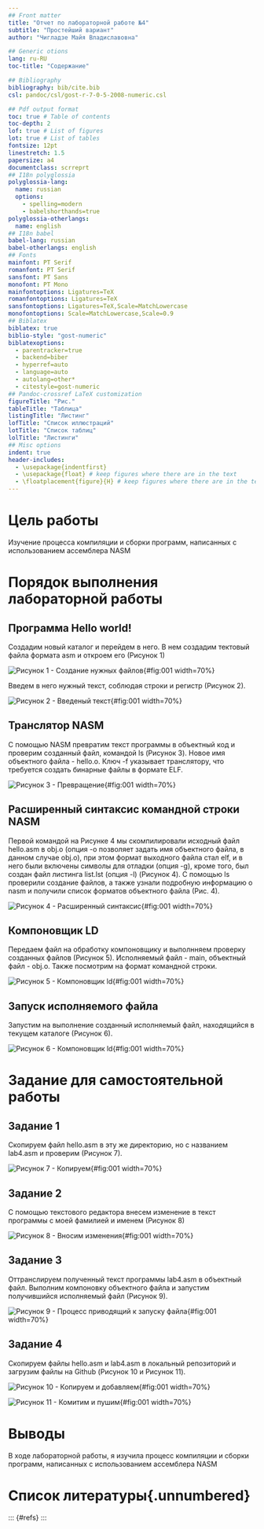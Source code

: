 ```yaml
---
## Front matter
title: "Отчет по лабораторной работе №4"
subtitle: "Простейший вариант"
author: "Чигладзе Майя Владиславовна"

## Generic otions
lang: ru-RU
toc-title: "Содержание"

## Bibliography
bibliography: bib/cite.bib
csl: pandoc/csl/gost-r-7-0-5-2008-numeric.csl

## Pdf output format
toc: true # Table of contents
toc-depth: 2
lof: true # List of figures
lot: true # List of tables
fontsize: 12pt
linestretch: 1.5
papersize: a4
documentclass: scrreprt
## I18n polyglossia
polyglossia-lang:
  name: russian
  options:
	- spelling=modern
	- babelshorthands=true
polyglossia-otherlangs:
  name: english
## I18n babel
babel-lang: russian
babel-otherlangs: english
## Fonts
mainfont: PT Serif
romanfont: PT Serif
sansfont: PT Sans
monofont: PT Mono
mainfontoptions: Ligatures=TeX
romanfontoptions: Ligatures=TeX
sansfontoptions: Ligatures=TeX,Scale=MatchLowercase
monofontoptions: Scale=MatchLowercase,Scale=0.9
## Biblatex
biblatex: true
biblio-style: "gost-numeric"
biblatexoptions:
  - parentracker=true
  - backend=biber
  - hyperref=auto
  - language=auto
  - autolang=other*
  - citestyle=gost-numeric
## Pandoc-crossref LaTeX customization
figureTitle: "Рис."
tableTitle: "Таблица"
listingTitle: "Листинг"
lofTitle: "Список иллюстраций"
lotTitle: "Список таблиц"
lolTitle: "Листинги"
## Misc options
indent: true
header-includes:
  - \usepackage{indentfirst}
  - \usepackage{float} # keep figures where there are in the text
  - \floatplacement{figure}{H} # keep figures where there are in the text
---
```


# **Цель работы**

Изучение процесса компиляции и сборки программ, написанных с использованием ассемблера NASM

# **Порядок выполнения лабораторной работы**

## Программа Hello world!

Создадим новый каталог и перейдем в него. В нем создадим тектовый файла формата asm и откроем его (Рисунок 1)

![Рисунок 1 - Создание нужных файлов](image/Лаба4.1.png){#fig:001 width=70%}

Введем в него нужный текст, соблюдая строки и регистр (Рисунок 2).

![Рисунок 2 - Введеный текст](image/Лаба4.2.png){#fig:001 width=70%}

## Транслятор NASM

С помощью NASM превратим текст программы в объектный код и проверим созданный файл, командой ls (Рисунок 3). Новое имя объектного файла - hello.o. Ключ -f указывает транслятору, что требуется создать бинарные файлы в формате ELF.

![Рисунок 3 - Превращение](image/Лаба4.3.png){#fig:001 width=70%}

## Расширенный синтаксис командной строки NASM

Первой командой на Рисунке 4 мы скомпилировали исходный файл hello.asm в obj.o (опция -o позволяет задать имя объектного файла, в данном случае obj.o), при этом формат выходного файла стал elf, и в него были включены символы для отладки (опция -g), кроме того, был создан файл листинга list.lst (опция -l) (Рисунок 4). 
С помощью ls проверили создание файлов, а также узнали подробную информацию о nasm и получили список форматов объектного файла (Рис. 4).

![Рисунок 4 - Расширенный синтаксис](image/Лаба4.4.png){#fig:001 width=70%}

## Компоновщик LD

Передаем файл на обработку компоновщику и выполнняем проверку созданных файлов (Рисунок 5). Исполняемый файл - main, объектный файл - obj.o. Также посмотрим на формат командной строки.

![Рисунок 5 - Компоновщик ld](image/Лаба4.5.png){#fig:001 width=70%}

## Запуск исполняемого файла 

Запустим на выполнение созданный исполняемый файл, находящийся в текущем каталоге (Рисунок 6).

![Рисунок 6 - Компоновщик ld](image/Лаба4.6.png){#fig:001 width=70%}

# **Задание для самостоятельной работы**

## Задание 1

Скопируем файл hello.asm в эту же директорию, но с названием lab4.asm и проверим (Рисунок 7).

![Рисунок 7 - Копируем](image/Лаба4.7.png){#fig:001 width=70%}

## Задание 2

С помощью текстового редактора внесем изменение в текст программы с моей фамилией и именем (Рисунок 8)

![Рисунок 8 - Вносим изменения](image/Лаба4.8.png){#fig:001 width=70%}

## Задание 3

Оттранслируем полученный текст программы lab4.asm в объектный файл. Выполним
компоновку объектного файла и запустим получившийся исполняемый файл (Рисунок 9).

![Рисунок 9 - Процесс приводящий к запуску файла](image/Лаба4.9.png){#fig:001 width=70%}

## Задание 4

Скопируем файлы hello.asm и lab4.asm в локальный репозиторий и загрузим файлы на Github (Рисунок 10 и Рисунок 11).

![Рисунок 10 - Копируем и добавляем](image/Лаба4.10.png){#fig:001 width=70%}

![Рисунок 11 - Комитим и пушим](image/Лаба4.11.png){#fig:001 width=70%}

# **Выводы**

В ходе лабораторной работы, я изучила процесс компиляции и сборки программ, написанных с использованием ассемблера NASM

# Список литературы{.unnumbered}

::: {#refs}
:::
